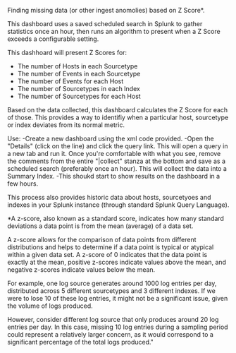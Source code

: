 Finding missing data (or other ingest anomolies) based on Z Score*.

This dashboard uses a saved scheduled search in Splunk to gather statistics once an hour, then runs an algorithm to present when a Z Score exceeds a configurable setting.

This dashhoard will present Z Scores for:
- The number of Hosts in each Sourcetype
- The number of Events in each Sourcetype
- The number of Events for each Host
- The number of Sourcetypes in each Index
- The number of Sourcetypes for each Host

Based on the data collected, this dashboard calculates the Z Score for each of those.  This provides a way to identifiy when a particular host, sourcetype or index deviates from its normal metric.  

Use:
-Create a new dashboard using the xml code provided.
-Open the "Details" (click on the line) and click the query link.  This will open a query in a new tab and run it.  Once you're comfortable with what you see, remove the comments from the entire "|collect" stanza at the bottom and save as a scheduled search (preferably once an hour).  This will collect the data into a Summary Index.
-This shoukd start to show results on the dashboard in a few hours.  

This process also provides historic data about hosts, sourcetyoes and indexes in your Splunk instance (through standard Splunk Query Language).


*A z-score, also known as a standard score, indicates how many standard deviations a data point is from the mean (average) of a data set.

A z-score allows for the comparison of data points from different distributions and helps to determine if a data point is typical or atypical within a given data set. A z-score of 0 indicates that the data point is exactly at the mean, positive z-scores indicate values above the mean, and negative z-scores indicate values below the mean.

For example, one log source generates around 1000 log entries per day, distributed across 5 different sourcetypes and 3 different indexes. If we were to lose 10 of these log entries, it might not be a significant issue, given the volume of logs produced.

However, consider different log source that only produces around 20 log entries per day. In this case, missing 10 log entries during a sampling period could represent a relatively larger concern, as it would correspond to a significant percentage of the total logs produced." 
